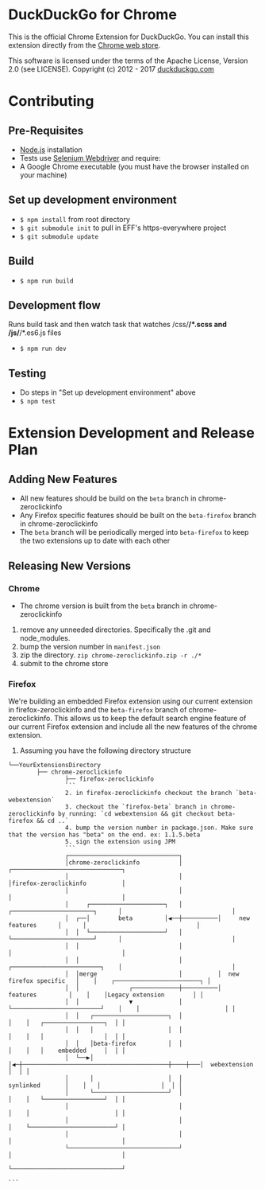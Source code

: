 # DuckDuckGo for Chrome

This is the official Chrome Extension for DuckDuckGo. You can install this extension directly from the [Chrome web store](https://chrome.google.com/webstore/detail/duckduckgo-for-chrome/bpphkkgodbfncbcpgopijlfakfgmclao?hl=en).

This software is licensed under the terms of the Apache License, Version 2.0 (see LICENSE). Copyright (c) 2012 - 2017 [duckduckgo.com](https://duckduckgo.com)

# Contributing

## Pre-Requisites
- [Node.js](https://nodejs.org) installation
- Tests use [Selenium Webdriver](http://seleniumhq.github.io/selenium/docs/api/javascript/index.html) and require:
- A Google Chrome executable (you must have the browser installed on your machine)

## Set up development environment
- `$ npm install` from root directory
- `$ git submodule init` to pull in EFF's https-everywhere project
- `$ git submodule update`

## Build
- `$ npm run build`

## Development flow
Runs build task and then watch task that watches /css/**/*.scss and /js/**/*.es6.js files
- `$ npm run dev`

## Testing
- Do steps in "Set up development environment" above
- `$ npm test`

# Extension Development and Release Plan

## Adding New Features

- All new features should be build on the `beta` branch in chrome-zeroclickinfo
- Any Firefox specific features should be built on the `beta-firefox` branch in chrome-zeroclickinfo
- The `beta` branch will be periodically merged into `beta-firefox` to keep the two extensions up to date with each other

## Releasing New Versions

### Chrome

- The chrome version is built from the `beta` branch in chrome-zeroclickinfo
1. remove any unneeded directories. Specifically the .git and node_modules.
2. bump the version number in `manifest.json`
3. zip the directory. `zip chrome-zeroclickinfo.zip -r ./*`
4. submit to the chrome store

### Firefox

We're building an embedded Firefox extension using our current extension in firefox-zeroclickinfo and the `beta-firefox` branch of chrome-zeroclickinfo. This allows us to keep the default search engine feature of our current Firefox extension and include all the new features of the chrome extension.

1. Assuming you have the following directory structure
```
└──YourExtensionsDirectory
        ├── chrome-zeroclickinfo
                ├── firefox-zeroclickinfo
                ```
                2. in firefox-zeroclickinfo checkout the branch `beta-webextension`
                3. checkout the `firefox-beta` branch in chrome-zeroclickinfo by running: `cd webextension && git checkout beta-firefox && cd ..`
                4. bump the version number in package.json. Make sure that the version has "beta" on the end. ex: 1.1.5.beta
                5. sign the extension using JPM
                ```
                ┌───────────────────────────────┐
                │chrome-zeroclickinfo           │                                         ┌───────────────────────────────┐
                │                               │                                         │firefox-zeroclickinfo          │
                │                               │                                         │                               │
                │     ┌─────────────────────┐   │          ┌───────────────────────┐      │                               │
                │  ┌──│        beta         │◀──┼──────────│     new features      │      │                               │
                │  │  └─────────────────────┘   │          └───────────────────────┘      │                               │
                │  │                            │                                         │                               │
                │  │                            │          ┌─────────────────────────┐    │                               │
                │  │merge                       │          │  new firefox specific   │    │    ┌────────────────────────┐ │
                │  │              ┌─────────────┼──────────│        features         │    │    │Legacy extension        │ │
                │  │              ▼             │          └─────────────────────────┘    │    │                        │ │
                │  │   ┌─────────────────────┐  │                                         │    │   ┌─────────────────┐  │ │
                │  │   │                     │  │                                         │    │   │                 │  │ │
                │  │   │beta-firefox         │  │                                         │    │   │    embedded     │  │ │
                │  └──▶│                     │◀─┼─────────────────────────────────────────┼────┼───│  webextension   │  │ │
                │      │                     │  │                         synlinked       │    │   │                 │  │ │
                │      └─────────────────────┘  │                                         │    │   └─────────────────┘  │ │
                │                               │                                         │    │                        │ │
                │                               │                                         │    └────────────────────────┘ │
                │                               │                                         │                               │
                └───────────────────────────────┘                                         │                               │
                                                                                          └───────────────────────────────┘
                                                                                                                                                                    ```

